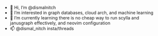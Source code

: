 - 👋 Hi, I’m @dismalnitch
- 👀 I’m interested in graph databases, cloud arch, and machine learning
- 🌱 I’m currently learning there is no cheap way to run scylla and janusgraph effectively, and neovim configuration
- 📫  @dismal_nitch insta/threads

<!---
dismalnitch/dismalnitch is a ✨ special ✨ repository because its `README.md` (this file) appears on your GitHub profile.
You can click the Preview link to take a look at your changes.
--->
